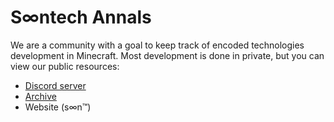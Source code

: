 # S∞ntech Annals
We are a community with a goal to keep track of encoded technologies development in Minecraft. Most development is done in private, but you can view our public resources:
- [Discord server](https://discord.gg/rJ4W8RHrhe)
- [Archive](https://github.com/Soontech-Annals/Archive)
- Website (s∞n™)
